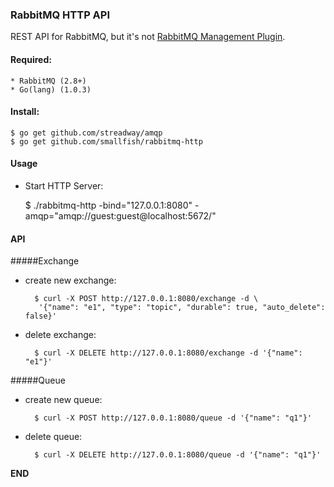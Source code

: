 ### RabbitMQ HTTP API

REST API for RabbitMQ, but it's not [RabbitMQ Management Plugin](http://www.rabbitmq.com/management.html).

#### Required:

    * RabbitMQ (2.8+)
    * Go(lang) (1.0.3)

#### Install:

    $ go get github.com/streadway/amqp
    $ go get github.com/smallfish/rabbitmq-http

#### Usage

* Start HTTP Server:

    $ ./rabbitmq-http -bind="127.0.0.1:8080" -amqp="amqp://guest:guest@localhost:5672/"

#### API

#####Exchange

* create new exchange:
        
        $ curl -X POST http://127.0.0.1:8080/exchange -d \
         '{"name": "e1", "type": "topic", "durable": true, "auto_delete": false}'
        
* delete exchange:
        
        $ curl -X DELETE http://127.0.0.1:8080/exchange -d '{"name": "e1"}'

#####Queue

* create new queue:

        $ curl -X POST http://127.0.0.1:8080/queue -d '{"name": "q1"}'
        
* delete queue:

        $ curl -X DELETE http://127.0.0.1:8080/queue -d '{"name": "q1"}'

__END__
